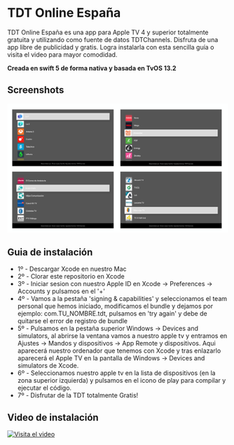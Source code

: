 TDT Online España
=============


TDT Online España es una app para Apple TV 4 y superior totalmente gratuita y utilizando como fuente de datos TDTChannels. Disfruta de una app libre de publicidad y gratis. Logra instalarla con esta sencilla guía o visita el video para mayor comodidad.

**Creada en swift 5 de forma nativa y basada en TvOS 13.2**

Screenshots
---------
![Capturas de pantalla](tdt_screenshot.png)


Guia de instalación
---------

* 1º - Descargar Xcode en nuestro Mac
* 2º - Clorar este repositorio en Xcode
* 3º - Iniciar sesion con nuestro Apple ID en Xcode -> Preferences -> Accounts y pulsamos en el '+'
* 4º - Vamos a la pestaña 'signing & capabilities' y seleccionamos el team personal que hemos iniciado, modificamos el bundle y dejamos por ejemplo: com.TU_NOMBRE.tdt, pulsamos en 'try again' y debe de quitarse el error de registro de bundle
* 5º - Pulsamos en la pestaña superior Windows -> Devices and simulators, al abrirse la ventana vamos a nuestro apple tv y entramos en Ajustes -> Mandos y dispositivos -> App Remote y dispositivos. Aqui aparecerá nuestro ordenador que tenemos con Xcode y tras enlazarlo aparecerá el Apple TV en la pantalla de Windows -> Devices and simulators de Xcode.
* 6º - Seleccionamos nuestro apple tv en la lista de dispositivos (en la zona superior izquierda) y pulsamos en el icono de play para compilar y ejecutar el código.
* 7º - Disfrutar de la TDT totalmente Gratis!

Video de instalación
---------
[![Visita el video](https://img.youtube.com/vi/_llFZsdRXrA/maxresdefault.jpg)](https://youtu.be/_llFZsdRXrA)
